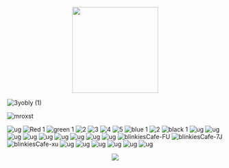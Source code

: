 <p align="center">
  <img width="200" height="200" src="https://i.pinimg.com/736x/8f/46/0f/8f460f7b910ed3cc502a2f8ec23704a9.jpg">
</p>

![3yobly (1)](https://github.com/user-attachments/assets/a90b8299-2f4f-456b-966e-14830e0c494f)




![mroxst](https://github.com/user-attachments/assets/3b21fb2c-7a20-4c3e-9c67-37add3e39ec0)


![ug](https://i7.glitter-graphics.org/pub/1111/1111847vaoqcojjpm.gif) ![Red 1](https://files.catbox.moe/oikfl4.gif) ![green 1](https://files.catbox.moe/37ur9r.png) ![2](https://files.catbox.moe/jco0if.png) ![3](https://files.catbox.moe/9s6r6c.png) ![4](https://files.catbox.moe/30lxwy.png) ![5](https://files.catbox.moe/dklyx3.gif) ![blue 1](https://files.catbox.moe/68pu6n.gif) ![2](https://files.catbox.moe/fi8wxy.gif) ![black 1](https://files.catbox.moe/ibx91k.gif)  ![ug](https://blinkies.cafe/b/display/0029-pinksparkle.gif) ![ug](https://64.media.tumblr.com/73f76ebb028dfd53e9e30ae87470cf34/72e2590fb9e2f26c-4c/s250x400/889622b7b71554e58367fc054a8ce29f51efe5ee.gifv) ![ug](https://64.media.tumblr.com/550264c4b2beacc6a904c1cc030fe4e7/72e2590fb9e2f26c-c4/s250x400/2ac828faba698504e5e8d6345f8134d2c829180e.webp) ![ug](https://64.media.tumblr.com/f5eb77aee6b1463234648f28320251c8/53b28a880a29cd42-e9/s250x400/c81bcd68576bd4e4a1109cb26e601be520df58a5.gifv) ![ug](https://64.media.tumblr.com/71eea414276aa10c44777d013893293c/aa6ad8b984475c27-d0/s250x400/aae805ca82b5476abf2fe8c5f15fb0f409492d1f.gifv) ![ug](https://64.media.tumblr.com/7f418b5d2aee1514d5c0f5a6e6d5acfa/c35b95fb69cd6ee2-29/s250x400/2e45dd673ea74bf4e72e570de6fa7c691a131f75.gifv) ![ug](https://i6.glitter-graphics.org/pub/143/143986z082ecptif.gif) ![ug](https://i7.glitter-graphics.org/pub/1054/1054777j0822q2kr9.gif) ![ug](https://i6.glitter-graphics.org/pub/2151/2151426n34s7g3j22.gif) ![blinkiesCafe-FU](https://github.com/user-attachments/assets/79657efd-c80c-4ec4-a47c-467942a7e653) ![blinkiesCafe-7J](https://github.com/user-attachments/assets/ca244238-d5e0-498a-a0dd-7c5c010eaf04) ![blinkiesCafe-xu](https://github.com/user-attachments/assets/21891610-4abc-4a08-be94-de4466f455fc)
![ug](https://f2.toyhou.se/file/f2-toyhou-se/images/74351651_qbfNtQ1aL6ED8fA.gif) ![ug](https://i8.glitter-graphics.org/pub/516/516638mjs0gbkof9.gif) ![ug](https://i1.glitter-graphics.org/pub/516/516621bkgus9fl5g.gif) ![ug](https://i8.glitter-graphics.org/pub/1183/1183678y5qxmixi1a.gif) ![ug](https://i6.glitter-graphics.org/pub/1977/1977396dmqz4v08qb.gif) ![ug](https://i3.glitter-graphics.org/pub/909/909043q79g7enuyi.gif)

<p align="center">
<img src="https://spotify-github-profile.kittinanx.com/api/view?uid=31snhn73sjog74uk47xl3exhapwe&cover_image=true&theme=default&show_offline=false&background_color=000000&interchange=true&bar_color=ffd561&bar_color_cover=true)](https://github.com/kittinan/spotify-github-profile">
</p>





